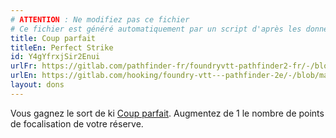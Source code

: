 ```yaml
---
# ATTENTION : Ne modifiez pas ce fichier
# Ce fichier est généré automatiquement par un script d'après les données du module Foundry VTT officiel et de sa traduction
title: Coup parfait
titleEn: Perfect Strike
id: Y4gYfrxjSir2Enui
urlFr: https://gitlab.com/pathfinder-fr/foundryvtt-pathfinder2-fr/-/blob/master/data/feats/Y4gYfrxjSir2Enui.htm
urlEn: https://gitlab.com/hooking/foundry-vtt---pathfinder-2e/-/blob/master/packs/data/feats.db/perfect-strike.json
layout: dons
---
```

Vous gagnez le sort de ki [Coup parfait](../sorts/coup-parfait.html). Augmentez de 1 le nombre de points de focalisation de votre réserve.
